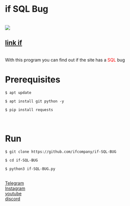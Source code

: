 <link rel="stylesheet" href="https://cdnjs.cloudflare.com/ajax/libs/font-awesome/5.11.2/css/all.css">
<h1>if SQL Bug</h1>
<br />
<img src="logp.gif"/>
<br />
<h2><a href="https://ifcompany.ir/">link if</a></h2>
<br />
    With this program you can find out if the site has a <span style="color:red;">SQL</span> bug
<br />
<h1>Prerequisites</h1>
<pre>
<code>$ apt update <br />
$ apt install git python -y <br />
$ pip install requests</code>
</pre>
<br />
<h1>Run</h1>
<pre>
<code>$ git clone https://github.com/ifcompany/if-SQL-BUG <br />
$ cd if-SQL-BUG <br />
$ python3 if-SQL-BUG.py</code>
</pre>
<br />
<a href="https://t.me/Thelinkif">Telegram</a>
<br />
<a href="https://instagram.com/ifcompany.ir">Instagram</a>
<br />
<a href="https://instagram.com/ifcompany.ir">youtube</a>
<br />
<a href="https://discord.gg/jdurtWw">discord</a>
<br />
<a href="https://instagram.com/ifcompany.ir"><i class="fab fa-instagram"></i></a>
